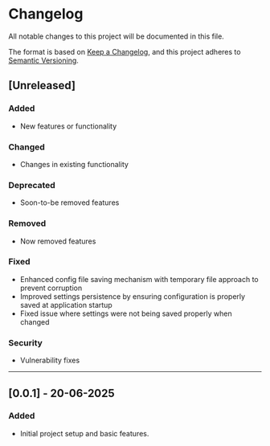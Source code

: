 # Changelog

All notable changes to this project will be documented in this file.

The format is based on [Keep a Changelog](https://keepachangelog.com/en/1.0.0/),
and this project adheres to [Semantic Versioning](https://semver.org/spec/v2.0.0.html).


## [Unreleased]

### Added
- New features or functionality

### Changed
- Changes in existing functionality

### Deprecated
- Soon-to-be removed features

### Removed
- Now removed features

### Fixed
- Enhanced config file saving mechanism with temporary file approach to prevent corruption
- Improved settings persistence by ensuring configuration is properly saved at application startup
- Fixed issue where settings were not being saved properly when changed

### Security
- Vulnerability fixes

---

## [0.0.1] - 20-06-2025

### Added
- Initial project setup and basic features.